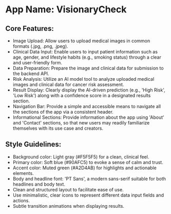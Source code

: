 # **App Name**: VisionaryCheck

## Core Features:

- Image Upload: Allow users to upload medical images in common formats (.jpg, .png, .jpeg).
- Clinical Data Input: Enable users to input patient information such as age, gender, and lifestyle habits (e.g., smoking status) through a clear and user-friendly form.
- Data Preparation: Prepare the image and clinical data for submission to the backend API.
- Risk Analysis: Utilize an AI model tool to analyze uploaded medical images and clinical data for cancer risk assessment.
- Result Display: Clearly display the AI-driven prediction (e.g., 'High Risk', 'Low Risk') along with a confidence score in a designated results section.
- Navigation Bar: Provide a simple and accessible means to navigate all the sections of the app via a consistent header.
- Informational Sections: Provide information about the app using 'About' and 'Contact' sections, so that new users may readily familiarize themselves with its use case and creators.

## Style Guidelines:

- Background color: Light gray (#F5F5F5) for a clean, clinical feel.
- Primary color: Soft blue (#90AFC5) to evoke a sense of calm and trust.
- Accent color: Muted green (#A2D4AB) for highlights and actionable elements.
- Body and headline font: 'PT Sans', a modern sans-serif suitable for both headlines and body text.
- Clean and structured layout to facilitate ease of use.
- Use minimalistic, clear icons to represent different data input fields and actions.
- Subtle transition animations when displaying results.